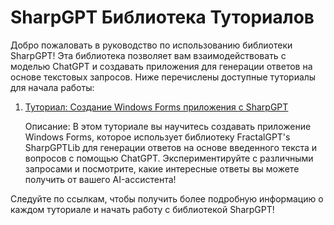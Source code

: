 # SharpGPT Библиотека Туториалов

Добро пожаловать в руководство по использованию библиотеки SharpGPT! Эта библиотека позволяет вам взаимодействовать с моделью ChatGPT и создавать приложения для генерации ответов на основе текстовых запросов. Ниже перечислены доступные туториалы для начала работы:

1. [Туториал: Создание Windows Forms приложения с SharpGPT](https://github.com/FractalGPT/SharpGPT/blob/main/Docs/Tutorials/TextDialog%20%D1%80%D1%83%D1%81%D1%81%D0%BA%D0%B0%D1%8F%20%D0%B2%D0%B5%D1%80%D1%81%D0%B8%D1%8F%20%D1%82%D1%83%D1%82%D0%BE%D1%80%D0%B8%D0%B0%D0%BB%D0%B0.md)

   Описание:
   В этом туториале вы научитесь создавать приложение Windows Forms, которое использует библиотеку FractalGPT's SharpGPTLib для генерации ответов на основе введенного текста и вопросов с помощью ChatGPT. Экспериментируйте с различными запросами и посмотрите, какие интересные ответы вы можете получить от вашего AI-ассистента!


Следуйте по ссылкам, чтобы получить более подробную информацию о каждом туториале и начать работу с библиотекой SharpGPT!
